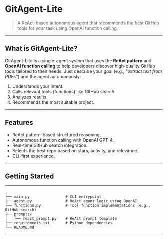 # GitAgent-Lite

> A ReAct-based autonomous agent that recommends the best GitHub tools for your task using OpenAI function calling.

---

## What is GitAgent-Lite?

GitAgent-Lite is a single-agent system that uses the **ReAct pattern** and **OpenAI function calling** to help developers discover high-quality GitHub tools tailored to their needs. Just describe your goal (e.g., _"extract text from PDFs"_) and the agent autonomously:

1. Understands your intent.
2. Calls relevant tools (functions) like GitHub search.
3. Analyzes results.
4. Recommends the most suitable project.

---

## Features

-  ReAct pattern-based structured reasoning.
-  Autonomous function calling with OpenAI GPT-4.
-  Real-time GitHub search integration.
-  Selects the best repo based on stars, activity, and relevance.
-  CLI-first experience.

---

##  Getting Started
---
```
.
├── main.py                # CLI entrypoint
├── agent.py               # ReAct agent logic using OpenAI
├── functions.py           # Tool function implementations (e.g., GitHub search)
├── prompts/
│   └── react_prompt.py    # ReAct prompt template
├── requirements.txt       # Python dependencies
└── README.md           

```
---